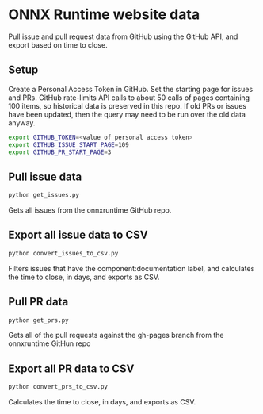 # ONNX Runtime website data

Pull issue and pull request data from GitHub using the GitHub API, and export based on time to close.

## Setup

Create a Personal Access Token in GitHub. Set the starting page for issues and PRs. GitHub rate-limits API calls to about 50 calls of pages containing 100 items, so historical data is preserved in this repo. If old PRs or issues have been updated, then the query may need to be run over the old data anyway.

```bash
export GITHUB_TOKEN=<value of personal access token>
export GITHUB_ISSUE_START_PAGE=109
export GITHUB_PR_START_PAGE=3
```

## Pull issue data

```bash
python get_issues.py
```

Gets all issues from the onnxruntime GitHub repo.

## Export all issue data to CSV

```bash
python convert_issues_to_csv.py
```

Filters issues that have the component:documentation label, and calculates the time to close, in days, and exports as CSV.

## Pull PR data

```bash
python get_prs.py
```

Gets all of the pull requests against the gh-pages branch from the onnxruntime GitHun repo

## Export all PR data to CSV

```bash
python convert_prs_to_csv.py
```

Calculates the time to close, in days, and exports as CSV.
